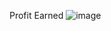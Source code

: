 Profit Earned
![image](https://github.com/hackerharsh-77/Quant-Equity-Trader/assets/82361843/0bde7dfd-0df1-40b2-8cd0-026743b7b14a)
